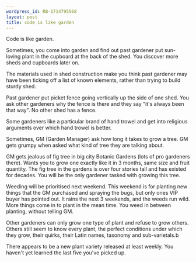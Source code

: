 ```yaml
---
wordpress_id: RB-1714795568
layout: post
title: code is like garden
---
```


Code is like garden.

Sometimes, you come into garden and find out past gardener put sun-loving plant in the cupboard at the back of the shed. You discover more sheds and cupboards later on.

The materials used in shed construction make you think past gardener may have been ticking off a list of known elements, rather than trying to build sturdy shed.

Past gardener put picket fence going vertically up the side of one shed. You ask other gardeners why the fence is there and they say "it's always been that way". No other shed has a fence.

Some gardeners like a particular brand of hand trowel and get into religious arguments over which hand trowel is better.

Sometimes, GM (Garden Manager) ask how long it takes to grow a tree. GM gets grumpy when asked what kind of tree they are talking about.

GM gets jealous of fig tree in big city Botanic Gardens (lots of pro gardeners there). Wants you to grow one exactly like it in 3 months, same size and fruit quantity. The fig tree in the gardens is over four stories tall and has existed for decades. You will be the only gardener tasked with growing this tree.

Weeding will be prioritised next weekend. This weekend is for planting new things that the GM purchased and spraying the bugs, but only ones VIP buyer has pointed out. It rains the next 3 weekends, and the weeds run wild. More things come in to plant in the mean time. You weed in between planting, without telling GM.

Other gardeners can only grow one type of plant and refuse to grow others. Others still seem to know every plant, the perfect conditions under which they grow, their quirks, their Latin names, taxonomy and sub-varietals.b

There appears to be a new plant variety released at least weekly. You haven't yet learned the last five you've picked up.
